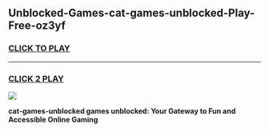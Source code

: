 
## Unblocked-Games-cat-games-unblocked-Play-Free-oz3yf
<h3>
<a href="https://premium76.site?title=cat-games-unblocked&ref=23A">CLICK TO PLAY</a></h3>
<hr>

<h3>
<a href="https://premium76.site?title=cat-games-unblocked&ref=23A">CLICK 2 PLAY</a>
  
</h3>

<a href="https://premium76.site?title=cat-games-unblocked&ref=23A"><img src="https://clearcache.store/games.png"></a>


**cat-games-unblocked games unblocked: Your Gateway to Fun and Accessible Online Gaming**
